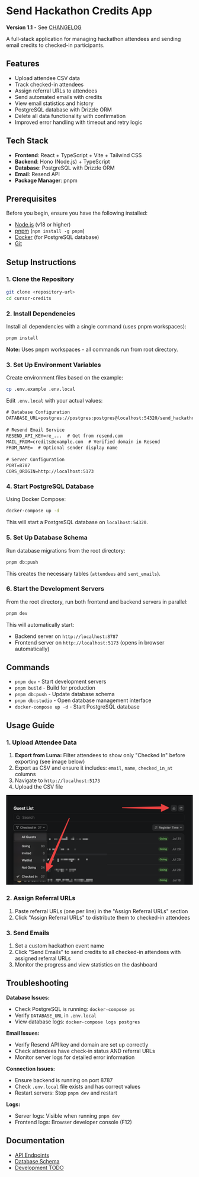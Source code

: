 # Send Hackathon Credits App
**Version 1.1** - See [CHANGELOG](CHANGELOG.md)

A full-stack application for managing hackathon attendees and sending email credits to checked-in participants.

## Features

- Upload attendee CSV data
- Track checked-in attendees
- Assign referral URLs to attendees
- Send automated emails with credits
- View email statistics and history
- PostgreSQL database with Drizzle ORM
- Delete all data functionality with confirmation
- Improved error handling with timeout and retry logic

## Tech Stack

- **Frontend**: React + TypeScript + Vite + Tailwind CSS
- **Backend**: Hono (Node.js) + TypeScript
- **Database**: PostgreSQL with Drizzle ORM
- **Email**: Resend API
- **Package Manager**: pnpm

## Prerequisites

Before you begin, ensure you have the following installed:

- [Node.js](https://nodejs.org/) (v18 or higher)
- [pnpm](https://pnpm.io/) (`npm install -g pnpm`)
- [Docker](https://www.docker.com/) (for PostgreSQL database)
- [Git](https://git-scm.com/)

## Setup Instructions

### 1. Clone the Repository

```bash
git clone <repository-url>
cd cursor-credits
```

### 2. Install Dependencies

Install all dependencies with a single command (uses pnpm workspaces):

```bash
pnpm install
```

**Note:** Uses pnpm workspaces - all commands run from root directory.

### 3. Set Up Environment Variables

Create environment files based on the example:

```bash
cp .env.example .env.local
```

Edit `.env.local` with your actual values:

```env
# Database Configuration
DATABASE_URL=postgres://postgres:postgres@localhost:54320/send_hackathon

# Resend Email Service  
RESEND_API_KEY=re_...  # Get from resend.com
MAIL_FROM=credits@example.com  # Verified domain in Resend
FROM_NAME=  # Optional sender display name

# Server Configuration
PORT=8787
CORS_ORIGIN=http://localhost:5173
```

### 4. Start PostgreSQL Database

Using Docker Compose:

```bash
docker-compose up -d
```

This will start a PostgreSQL database on `localhost:54320`.

### 5. Set Up Database Schema

Run database migrations from the root directory:

```bash
pnpm db:push
```

This creates the necessary tables (`attendees` and `sent_emails`).

### 6. Start the Development Servers

From the root directory, run both frontend and backend servers in parallel:

```bash
pnpm dev
```

This will automatically start:
- Backend server on `http://localhost:8787`
- Frontend server on `http://localhost:5173` (opens in browser automatically)

## Commands

- `pnpm dev` - Start development servers
- `pnpm build` - Build for production
- `pnpm db:push` - Update database schema
- `pnpm db:studio` - Open database management interface
- `docker-compose up -d` - Start PostgreSQL database

## Usage Guide

### 1. Upload Attendee Data

1. **Export from Luma:** Filter attendees to show only "Checked In" before exporting (see image below)
2. Export as CSV and ensure it includes: `email`, `name`, `checked_in_at` columns
3. Navigate to `http://localhost:5173`
4. Upload the CSV file

![Luma Export Process](luma-export.png)

### 2. Assign Referral URLs

1. Paste referral URLs (one per line) in the "Assign Referral URLs" section
2. Click "Assign Referral URLs" to distribute them to checked-in attendees

### 3. Send Emails

1. Set a custom hackathon event name
2. Click "Send Emails" to send credits to all checked-in attendees with assigned referral URLs
3. Monitor the progress and view statistics on the dashboard

## Troubleshooting

**Database Issues:**
- Check PostgreSQL is running: `docker-compose ps`
- Verify `DATABASE_URL` in `.env.local`
- View database logs: `docker-compose logs postgres`

**Email Issues:**
- Verify Resend API key and domain are set up correctly
- Check attendees have check-in status AND referral URLs
- Monitor server logs for detailed error information

**Connection Issues:**
- Ensure backend is running on port 8787
- Check `.env.local` file exists and has correct values
- Restart servers: Stop `pnpm dev` and restart

**Logs:**
- Server logs: Visible when running `pnpm dev`
- Frontend logs: Browser developer console (F12)

## Documentation

- [API Endpoints](docs/API.md)
- [Database Schema](docs/DATABASE.md)
- [Development TODO](docs/TODO.md)
